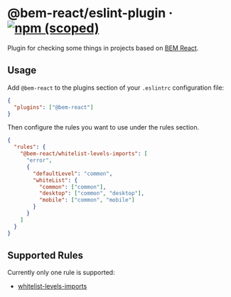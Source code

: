 # @bem-react/eslint-plugin &middot; [![npm (scoped)](https://img.shields.io/npm/v/@bem-react/eslint-plugin.svg)](https://www.npmjs.com/package/@bem-react/eslint-plugin)

Plugin for checking some things in projects based on [BEM React](https://github.com/bem/bem-react).

## Usage

Add `@bem-react` to the plugins section of your `.eslintrc` configuration file:

```json
{
  "plugins": ["@bem-react"]
}
```

Then configure the rules you want to use under the rules section.

```json
{
  "rules": {
    "@bem-react/whitelist-levels-imports": [
      "error",
      {
        "defaultLevel": "common",
        "whiteList": {
          "common": ["common"],
          "desktop": ["common", "desktop"],
          "mobile": ["common", "mobile"]
        }
      }
    ]
  }
}
```

## Supported Rules

Currently only one rule is supported:

- [whitelist-levels-imports](./docs/rules/whitelist-levels-imports.md)
